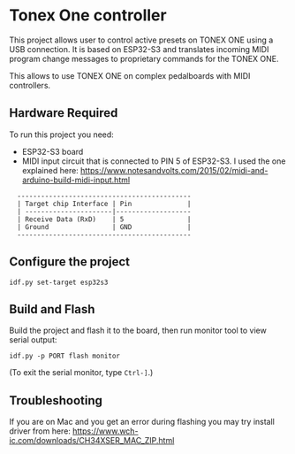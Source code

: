 # Tonex One controller

This project allows user to control active presets on TONEX ONE using a USB connection. It is based on ESP32-S3 and translates incoming MIDI program change messages to proprietary commands for the TONEX ONE.

This allows to use TONEX ONE on complex pedalboards with MIDI controllers.

## Hardware Required

To run this project you need:
- ESP32-S3 board
- MIDI input circuit that is connected to PIN 5 of ESP32-S3. I used the one explained here: https://www.notesandvolts.com/2015/02/midi-and-arduino-build-midi-input.html

```
  --------------------------------------------
  | Target chip Interface | Pin              |
  | ----------------------|-------------------
  | Receive Data (RxD)    | 5                |    
  | Ground                | GND              | 
  --------------------------------------------
```
## Configure the project

```
idf.py set-target esp32s3
```

## Build and Flash

Build the project and flash it to the board, then run monitor tool to view serial output:

```
idf.py -p PORT flash monitor
```

(To exit the serial monitor, type ``Ctrl-]``.)

## Troubleshooting
If you are on Mac and you get an error during flashing you may try install driver from here: https://www.wch-ic.com/downloads/CH34XSER_MAC_ZIP.html